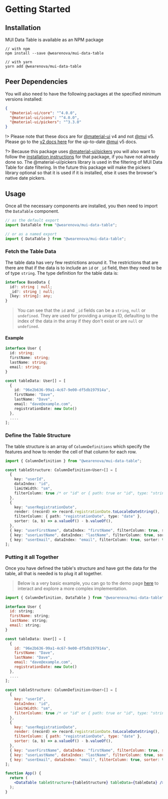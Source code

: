 # Getting Started

## Installation

MUI Data Table is available as an NPM package

```shell
// with npm
npm install --save @wearenova/mui-data-table

// with yarn
yarn add @wearenova/mui-data-table
```

## Peer Dependencies

You will also need to have the following packages at the specified minimum versions installed:

```json
{
  "@material-ui/core": "^4.0.0",
  "@material-ui/icons": "^4.0.0",
  "@material-ui/pickers": "^3.3.0"
}
```

!> Please note that these docs are for [@material-ui](https://v4.mui.com) v4 and not [@mui](https://mui.com) v5. Please go to the [v2 docs here](/getting-started) for the up-to-date [@mui](https://mui.com) v5 docs.

?> Because this package uses [@material-ui/pickers](https://material-ui-pickers.dev/) you will also want to follow the [installation instructions](https://material-ui-pickers.dev/getting-started/installation) for that package, if you have not already done so.
The @material-ui/pickers library is used in the filtering of MUI Data Table for date filtering. In the future this package will make the pickers library optional so that it is used if it is installed, else it uses the browser's native date pickers.

## Usage

Once all the necessary components are installed, you then need to import the `DataTable` component.

```js
// as the default export
import DataTable from "@wearenova/mui-data-table";

// or as a named export
import { DataTable } from "@wearenova/mui-data-table";
```

### Fetch the Table Data

The table data has very few restrictions around it. The restrictions that are there are that if the data is to include an `id` or `_id` field, then they need to be of type `string`. The type definition for the table data is:

```ts
interface BaseData {
  id?: string | null;
  _id?: string | null;
  [key: string]: any;
}
```

> You can see that the `id` and `_id` fields can be a `string`, `null` or `undefined`. They are used for providing a unique ID, defaulting to the index of the data in the array if they don't exist or are `null` or `undefined`.

#### Example

```ts
interface User {
  id: string;
  firstName: string;
  lastName: string;
  email: string;
}

const tableData: User[] = [
  {
    id: "96e2b636-99a1-4c67-9e00-df5db197914a",
    firstName: "Dave",
    lastName: "Dave",
    email: "dave@example.com",
    registrationDate: new Date()
  },
  ....
];
```

### Define the Table Structure

The table structure is an array of `ColumnDefinitions` which specify the features and how to render the cell of that column for each row.

```ts
import { ColumnDefinition } from "@wearenova/mui-data-table";

const tableStructure: ColumnDefinition<User>[] = [
  {
    key: "userId",
    dataIndex: "id",
    limitWidth: "sm",
    filterColumn: true /* or "id" or { path: true or "id", type: "string" } */,
  },
  {
    key: "userRegistrationDate",
    render: (record) => record.registrationDate.toLocaleDateString(),
    filterColumn: { path: "registrationDate", type: "date" },
    sorter: (a, b) => a.valueOf() - b.valueOf(),
  },
  { key: "userFirstName", dataIndex: "firstName", filterColumn: true, sorter: true },
  { key: "userLastName", dataIndex: "lastName", filterColumn: true, sorter: true },
  { key: "userEmail", dataIndex: "email", filterColumn: true, sorter: true },
];
```

### Putting it all Together

Once you have defined the table's structure and have got the data for the table, all that is needed is to plug it all together.

> Below is a very basic example, you can go to the demo page [here](/demo) to interact and explore a more complex implementation.

```jsx
import { ColumnDefinition, DataTable } from "@wearenova/mui-data-table";

interface User {
  id: string;
  firstName: string;
  lastName: string;
  email: string;
}

const tableData: User[] = [
  {
    id: "96e2b636-99a1-4c67-9e00-df5db197914a",
    firstName: "Dave",
    lastName: "Dave",
    email: "dave@example.com",
    registrationDate: new Date()
  },
  ....
];

const tableStructure: ColumnDefinition<User>[] = [
  {
    key: "userId",
    dataIndex: "id",
    limitWidth: "sm",
    filterColumn: true /* or "id" or { path: true or "id", type: "string" } */,
  },
  {
    key: "userRegistrationDate",
    render: (record) => record.registrationDate.toLocaleDateString(),
    filterColumn: { path: "registrationDate", type: "date" },
    sorter: (a, b) => a.valueOf() - b.valueOf(),
  },
  { key: "userFirstName", dataIndex: "firstName", filterColumn: true, sorter: true },
  { key: "userLastName", dataIndex: "lastName", filterColumn: true, sorter: true },
  { key: "userEmail", dataIndex: "email", filterColumn: true, sorter: true },
];

function App() {
  return (
    <DataTable tableStructure={tableStructure} tableData={tableData} />
  );
}
```
